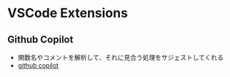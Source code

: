# VSCode Extensions
## Github Copilot
- 関数名やコメントを解析して、それに見合う処理をサジェストしてくれる
- [github copilot](https://copilot.github.com/)